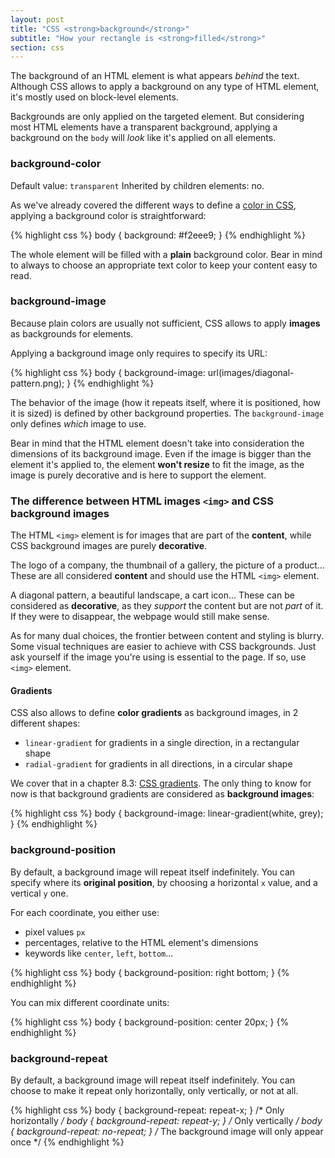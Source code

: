 ```yaml
---
layout: post
title: "CSS <strong>background</strong>"
subtitle: "How your rectangle is <strong>filled</strong>"
section: css
---
```


The background of an HTML element is what appears _behind_ the text. Although CSS allows to apply a background on any type of HTML element, it's mostly used on block-level elements.

Backgrounds are only applied on the targeted element. But considering most HTML elements have a transparent background, applying a background on the `body` will _look_ like it's applied on all elements.

### background-color

Default value: `transparent`
Inherited by children elements: no.

As we've already covered the different ways to define a [color in CSS](/css-color-units.html), applying a background color is straightforward:

{% highlight css %}
body { background: #f2eee9; }
{% endhighlight %}

The whole element will be filled with a **plain** background color. Bear in mind to always to choose an appropriate text color to keep your content easy to read.

### background-image

Because plain colors are usually not sufficient, CSS allows to apply **images** as backgrounds for elements.

Applying a background image only requires to specify its URL:

{% highlight css %}
body { background-image: url(images/diagonal-pattern.png); }
{% endhighlight %}

The behavior of the image (how it repeats itself, where it is positioned, how it is sized) is defined by other background properties. The `background-image` only defines _which_ image to use.

Bear in mind that the HTML element doesn't take into consideration the dimensions of its background image. Even if the image is bigger than the element it's applied to, the element **won't resize** to fit the image, as the image is purely decorative and is here to support the element.

### The difference between HTML images `<img>` and CSS background images

The HTML `<img>` element is for images that are part of the **content**, while CSS background images are purely **decorative**. 

The logo of a company, the thumbnail of a gallery, the picture of a product... These are all considered **content** and should use the HTML `<img>` element.

A diagonal pattern, a beautiful landscape, a cart icon... These can be considered as **decorative**, as they _support_ the content but are not _part_ of it. If they were to disappear, the webpage would still make sense.

As for many dual choices, the frontier between content and styling is blurry. Some visual techniques are easier to achieve with CSS backgrounds. Just ask yourself if the image you're using is essential to the page. If so, use `<img>` element.

#### Gradients

CSS also allows to define **color gradients** as background images, in 2 different shapes:

* `linear-gradient` for gradients in a single direction, in a rectangular shape
* `radial-gradient` for gradients in all directions, in a circular shape

We cover that in a chapter 8.3: [CSS gradients](/css-gradients.html). The only thing to know for now is that background gradients are considered as **background images**:

{% highlight css %}
body { background-image: linear-gradient(white, grey); }
{% endhighlight %}

### background-position

By default, a background image will repeat itself indefinitely. You can specify where its **original position**, by choosing a horizontal `x` value, and a vertical `y` one.

For each coordinate, you either use:

* pixel values `px`
* percentages, relative to the HTML element's dimensions
* keywords like `center`, `left`, `bottom`...

{% highlight css %}
body { background-position: right bottom; }
{% endhighlight %}

You can mix different coordinate units:

{% highlight css %}
body { background-position: center 20px; }
{% endhighlight %}

### background-repeat

By default, a background image will repeat itself indefinitely. You can choose to make it repeat only horizontally, only vertically, or not at all.

{% highlight css %}
body { background-repeat: repeat-x; } /* Only horizontally */
body { background-repeat: repeat-y; } /* Only vertically */
body { background-repeat: no-repeat; } /* The background image will only appear once */
{% endhighlight %}
